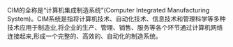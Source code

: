 CIM的全称是“计算机集成制造系统”(Computer Integrated Manufacturing System)。CIM系统是指将计算机技术、自动化技术、信息技术和管理科学等多种技术应用于制造业,将企业的生产、管理、销售、服务等各个环节通过计算机网络连接起来,形成一个完整的、高效的、自动化的制造系统。
